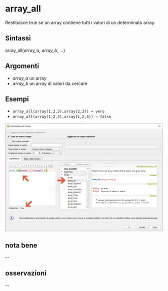 # array_all

Restituisce true se un array contiene tutti i valori di un determinato array.

## Sintassi

array_all(_array_a, array_b, …_)

## Argomenti

* *array_a* un array
* *array_b* un array di valori da cercare

## Esempi

* `array_all(array(1,2,3),array(2,3)) → vero`
* `array_all(array(1,2,3),array(1,2,4)) → falso`

![](../../img/arrays/array_all/array_all1.png)

## nota bene

--

## osservazioni

--
